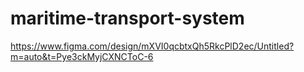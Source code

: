 # maritime-transport-system
https://www.figma.com/design/mXVI0qcbtxQh5RkcPlD2ec/Untitled?m=auto&t=Pye3ckMyjCXNCToC-6
